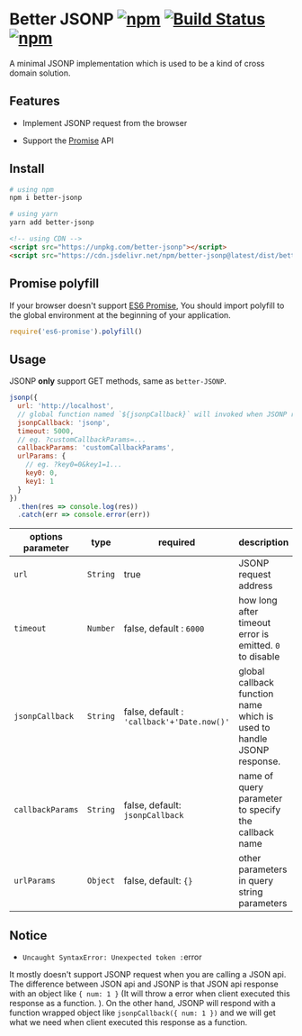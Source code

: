 # Better JSONP [![npm](https://img.shields.io/npm/v/better-jsonp.svg)](https://www.npmjs.com/package/better-jsonp) [![Build Status](https://travis-ci.org/lbwa/jsonp.svg?branch=master)](https://travis-ci.org/lbwa/jsonp) [![npm](https://img.shields.io/npm/dt/better-jsonp.svg)](https://github.com/lbwa/jsonp)

A minimal JSONP implementation which is used to be a kind of cross domain solution.

## Features

- Implement JSONP request from the browser

- Support the [Promise] API

[Promise]:https://promisesaplus.com/

## Install

```bash
# using npm
npm i better-jsonp
```
```bash
# using yarn
yarn add better-jsonp
```
```html
<!-- using CDN -->
<script src="https://unpkg.com/better-jsonp"></script>
<script src="https://cdn.jsdelivr.net/npm/better-jsonp@latest/dist/better-jsonp.min.js"></script>
```

## Promise polyfill

If your browser doesn't support [ES6 Promise], You should import polyfill to the global environment at the beginning of your application.

```js
require('es6-promise').polyfill()
```

[es6 promise]:http://www.ecma-international.org/ecma-262/#sec-promise-objects

## Usage

JSONP **only** support GET methods, same as `better-JSONP`.

```js
jsonp({
  url: 'http://localhost',
  // global function named `${jsonpCallback}` will invoked when JSONP response
  jsonpCallback: 'jsonp',
  timeout: 5000,
  // eg. ?customCallbackParams=...
  callbackParams: 'customCallbackParams',
  urlParams: {
    // eg. ?key0=0&key1=1...
    key0: 0,
    key1: 1
  }
})
  .then(res => console.log(res))
  .catch(err => console.error(err))
```

| options parameter | type | required | description |
| ----------------- | ---- | -------- | ----------- |
|   `url`  | `String` |           true           | JSONP request address |
| `timeout` | `Number` | false, default : `6000` | how long after timeout error is emitted. `0` to disable |
| `jsonpCallback`  | `String` | false, default : `'callback'+'Date.now()'` | global callback function name which is used to handle JSONP response. |
| `callbackParams` | `String` | false, default: `jsonpCallback` | name of query parameter to specify the callback name |
| `urlParams` |  `Object`  | false, default: `{}` | other parameters in query string parameters |

## Notice

- `Uncaught SyntaxError: Unexpected token :`error

It mostly doesn't support JSONP request when you are calling a JSON api. The difference between JSON api and JSONP is that  JSON api response with an object like `{ num: 1 }` (It will throw a error when client executed this response as a function. ). On the other hand, JSONP will respond with a function wrapped object like `jsonpCallback({ num: 1 })` and we will get what we need when client executed this response as a function.
